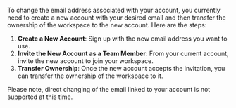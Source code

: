To change the email address associated with your account, you currently need to create a new account with your desired email and then transfer the ownership of the workspace to the new account. Here are the steps:
1. **Create a New Account**: Sign up with the new email address you want to use.
2. **Invite the New Account as a Team Member**: From your current account, invite the new account to join your workspace.
3. **Transfer Ownership**: Once the new account accepts the invitation, you can transfer the ownership of the workspace to it.

Please note, direct changing of the email linked to your account is not supported at this time.